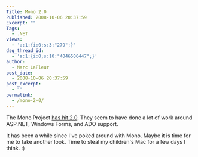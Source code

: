 ```yaml
---
Title: Mono 2.0
Published: 2008-10-06 20:37:59
Excerpt: ""
Tags:
  - .NET
views:
  - 'a:1:{i:0;s:3:"279";}'
dsq_thread_id:
  - 'a:1:{i:0;s:10:"4046506447";}'
author:
  - Marc LaFleur
post_date:
  - 2008-10-06 20:37:59
post_excerpt:
  - ""
permalink:
  - /mono-2-0/
---
```

<p>The Mono Project <a href="http://www.mono-project.com/news/archive/2008/Oct-06.html" target="_blank">has hit 2.0</a>. They seem to have done a lot of work around ASP.NET, Windows Forms, and ADO support. </p>  <p>It has been a while since I've poked around with Mono. Maybe it is time for me to take another look. Time to steal my children's Mac for a few days I think. :)</p>